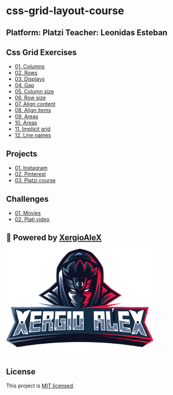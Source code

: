 # css-grid-layout-course

Platform: Platzi
Teacher: Leonidas Esteban
---


## Css Grid Exercises

* [01. Columns](css-grids/01.columns/index.html)
* [02. Rows](css-grids/02.rows/index.html)
* [03. Displays](css-grids/03.displays/index.html)
* [04. Gap](css-grids/04.gap/index.html)
* [05. Column size](css-grids/05.column-size/index.html)
* [06. Row size](css-grids/06.row-size/index.html)
* [07. Align content](css-grids/07.align-content/index.html)
* [08. Align items](css-grids/08.align-items/index.html)
* [09. Areas](css-grids/09.areas/index.html)
* [10. Areas](css-grids/10.areas/index.html)
* [11. Implicit grid](css-grids/11.implicit-grid/index.html)
* [12. Line names](css-grids/12.line-names/index.html)

## Projects

* [01. Instagram](projects/instagram/index.html)
* [02. Pinterest](projects/pinterest/index.html)
* [03. Platzi course](projects/plazi-course/index.html)

## Challenges

* [01. Movies](#)
* [02. Plati video](#)

## :electric_plug: Powered by [XergioAleX](https://www.xergioalex.com/)

<img alt="XergioAleX Logo" src="xergioalex.png" width="400">

## License

This project is [MIT licensed](./LICENSE).
